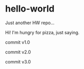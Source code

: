 # hello-world
Just another HW repo...

Hi! I'm hungry for pizza, just saying.

commit v1.0

commit v2.0

commit v3.0
